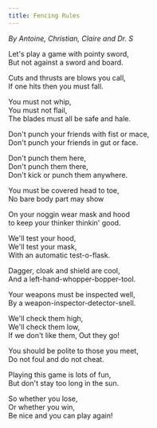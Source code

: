 ```yaml
---
title: Fencing Rules
---
```


*By Antoine, Christian, Claire and Dr. S*

Let's play a game with pointy sword,<BR>
But not against a sword and board.<BR>

Cuts and thrusts are blows you call,<BR>
If one hits then you must fall.<BR>

You must not whip,<BR>
You must not flail,<BR>
The blades must all be safe and hale.<BR>

Don't punch your friends with fist or mace,<BR>
Don't punch your friends in gut or face.<BR>

Don't punch them here,<BR>
Don't punch them there,<BR>
Don't kick or punch them anywhere.<BR>

You must be covered head to toe,<BR>
No bare body part may show<BR>

On your noggin wear mask and hood<BR>
to keep your thinker thinkin' good.<BR>

We'll test your hood,<BR>
We'll test your mask,<BR>
With an automatic test-o-flask.<BR>

Dagger, cloak and shield are cool,<BR>
And a left-hand-whopper-bopper-tool.<BR>

Your weapons must be inspected well,<BR>
By a weapon-inspector-detector-snell.<BR>

We'll check them high,<BR>
We'll check them low,<BR>
If we don't like them, Out they go!<BR>

You should be polite to those you meet,<BR>
Do not foul and do not cheat.<BR>

Playing this game is lots of fun,<BR>
But don't stay too long in the sun.<BR>

So whether you lose,<BR>
Or whether you win,<BR>
Be nice and you can play again!<BR>
